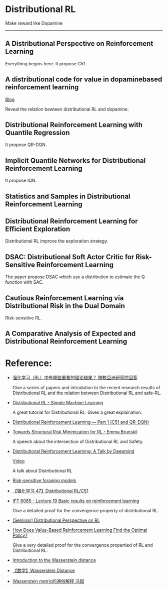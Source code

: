 # Distributional RL

Make reward like Dopamine

---

## A Distributional Perspective on Reinforcement Learning

Everything begins here. It propose C51.

## A distributional code for value in dopaminebased reinforcement learning

[Blog](https://deepmind.com/blog/article/Dopamine-and-temporal-difference-learning-A-fruitful-relationship-between-neuroscience-and-AI)

Reveal the relation bewteen distributional RL and dopamine.

## Distributional Reinforcement Learning with Quantile Regression

It propose QR-DQN.

## Implicit Quantile Networks for Distributional Reinforcement Learning

It propose IQN.

## Statistics and Samples in Distributional Reinforcement Learning

## Distributional Reinforcement Learning for Efficient Exploration

Distributional RL improve the exploration strategy.

## DSAC: Distributional Soft Actor Critic for Risk-Sensitive Reinforcement Learning

The paper propose DSAC which use a distribution to estimate the Q function with SAC.

## Cautious Reinforcement Learning via Distributional Risk in the Dual Domain

Risk-sensitive RL.

## A Comparative Analysis of Expected and Distributional Reinforcement Learning

# Reference:

- [强化学习（RL）中有哪些重要的理论结果？ 微軟亞洲研究院回答](https://www.zhihu.com/question/312164724)
  
  Give a series of papers and introdution to the recent research results of Distributional RL and the relation between Distributional RL and safe-RL.
- [Distributional RL - Simple Machine Learning](https://mtomassoli.github.io/2017/12/08/distributional_rl/)
  
  A great tutorial for Distributional RL. Gives a great explaination.
- [Distributional Reinforcement Learning — Part 1 (C51 and QR-DQN)](https://medium.com/analytics-vidhya/distributional-reinforcement-learning-part-1-c51-and-qr-dqn-a04c96a258dc)
- [Towards Structural Risk Minimization for RL - Emma Brunskil](https://www.youtube.com/watch?v=V3Op8eIc9H8)
  
  A speech about the intersection of Distributional RL and Safety.

- [Distributional Reinforcement Learning: A Talk by Deepmind](https://physai.sciencesconf.org/data/pages/distributional_RL_Remi_Munos.pdf)
  
  [Video](https://vimeo.com/304849090)

  A talk about Distributional RL

- [Risk-sensitive foraging models](https://en.wikipedia.org/wiki/Risk-sensitive_foraging_models)
- [【强化学习 47】Distributional RL/C51](https://zhuanlan.zhihu.com/p/60632660)
- [IFT 6085 - Lecture 19 Basic results on reinforcement learning](http://mitliagkas.github.io/ift6085-2020/ift-6085-lecture-19-notes.pdf)
  
  Give a detailed proof for the convergence property of distributional RL.

- [[Seminar] Distributional Perspective on RL](https://zhuanlan.zhihu.com/p/57964280)
- [How Does Value-Based Reinforcement Learning Find the Optimal Policy?](https://runzhe-yang.science/2017-10-04-contraction/)

  Give a very detailed proof for the convergence propertied of RL and Distributional RL.
- [Introduction to the Wasserstein distance](https://www.youtube.com/watch?v=CDiol4LG2Ao)
- [【数学】Wasserstein Distance](https://zhuanlan.zhihu.com/p/58506295)
- [Wasserstein metric的通俗解释 冯超](https://zhuanlan.zhihu.com/p/26988777)